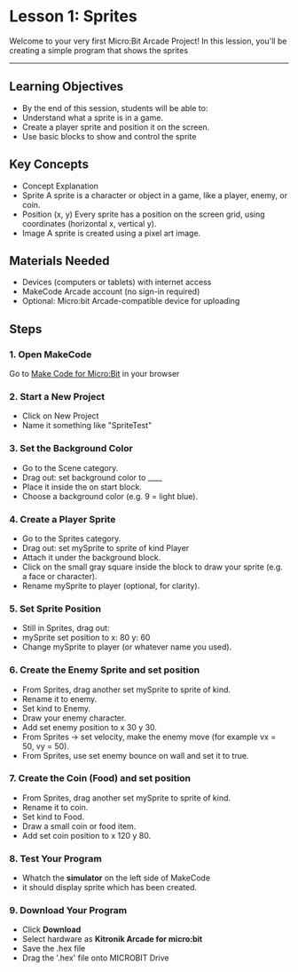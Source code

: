 # Lesson 1: Sprites

Welcome to your very first Micro:Bit Arcade Project!
In this lession, you'll be creating a simple program that shows the sprites

---

## Learning Objectives
- By the end of this session, students will be able to:
- Understand what a sprite is in a game.
- Create a player sprite and position it on the screen.
- Use basic blocks to show and control the sprite

## Key Concepts
- Concept	Explanation
- Sprite	A sprite is a character or object in a game, like a player, enemy, or coin.
- Position (x, y)	Every sprite has a position on the screen grid, using coordinates (horizontal x, vertical y).
- Image	A sprite is created using a pixel art image.

## Materials Needed
- Devices (computers or tablets) with internet access
- MakeCode Arcade account (no sign-in required)
- Optional: Micro:bit Arcade-compatible device for uploading

## Steps

### 1. Open MakeCode
  Go to [Make Code for Micro:Bit](https://arcade.makecode.com/) in your browser
  
### 2. Start a New Project
  - Click on New Project
  - Name it something like "SpriteTest"
    
### 3. Set the Background Color
- Go to the Scene category.
- Drag out: set background color to ____
- Place it inside the on start block.
- Choose a background color (e.g. 9 = light blue).
  
### 4. Create a Player Sprite
 - Go to the Sprites category.
 - Drag out: set mySprite to sprite of kind Player
 - Attach it under the background block.
 - Click on the small gray square inside the block to draw your sprite (e.g. a face or character).
 - Rename mySprite to player (optional, for clarity).
   
### 5. Set Sprite Position
- Still in Sprites, drag out:
- mySprite set position to x: 80 y: 60
- Change mySprite to player (or whatever name you used).

### 6. Create the Enemy Sprite and set position
  - From Sprites, drag another set mySprite to sprite of kind.
  - Rename it to enemy.
  - Set kind to Enemy.
  - Draw your enemy character.
  - Add set enemy position to x 30 y 30.
  - From Sprites → set velocity, make the enemy move (for example vx = 50, vy = 50).
  - From Sprites, use set enemy bounce on wall and set it to true.

### 7. Create the Coin (Food) and set position
  - From Sprites, drag another set mySprite to sprite of kind.
  - Rename it to coin.
  - Set kind to Food.
  - Draw a small coin or food item.
  - Add set coin position to x 120 y 80.

### 8. Test Your Program
  - Whatch the **simulator** on the left side of MakeCode
  - it should display sprite which has been created.

### 9. Download Your Program
  - Click **Download**
  - Select hardware as **Kitronik Arcade for micro:bit**
  - Save the .hex file
  - Drag the '.hex' file onto MICROBIT Drive
